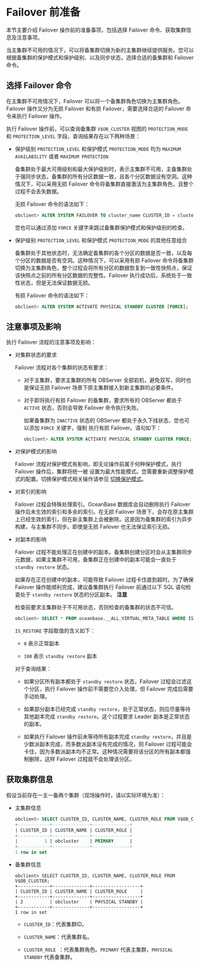 Failover 前准备 
=================================

本节主要介绍 Failover 操作前的准备事项，包括选择 Failover 命令、获取集群信息及注意事项。

当主集群不可用的情况下，可以将备集群切换为新的主集群继续提供服务。您可以根据备集群的保护模式和保护级别、以及同步状态，选择合适的备集群和 Failover 命令。

选择 Failover 命令 
-----------------------------------

在主集群不可用情况下，Failover 可以将一个备集群角色切换为主集群角色。Failover 操作又分为无损 Failover 和有损 Failover，需要选择合适的 Failover 命令来执行 Failover 操作。

执行 Failover 操作前，可以查询备集群 `V$OB_CLUSTER` 视图的 `PROTECTION_MODE` 和 `PROTECTION_LEVEL` 字段，查询结果存在以下两种场景：

* 保护级别 `PROTECTION_LEVEL` 和保护模式 `PROTECTION_MODE` 均为 `MAXIMUM AVAILABILITY` 或者 `MAXIMUM PROTECTION`

  备集群处于最大可用级别和最大保护级别时，表示主集群不可用，主备集群处于强同步状态，备集群的所有分区数据一致，且各个分区数据没有空洞。这种情况下，可以采用无损 Failover 命令将备集群直接激活为主集群角色，且整个过程不会丢失数据。

  无损 Failover 命令的语法如下：

  ```sql
  obclient> ALTER SYSTEM FAILOVER TO cluster_name CLUSTER_ID = cluster_id [FORCE];
  ```

  

  您也可以通过添加 `FORCE` 关键字来跳过备集群保护模式和保护级别的检查。
  

* 保护级别 `PROTECTION_LEVEL` 和保护模式 `PROTECTION_MODE` 的其他任意组合

  备集群处于其他状态时，无法确定备集群的各个分区的数据是否一致，以及每个分区的数据是否有空洞。这种情况下，可以采用有损 Failover 命令将备集群切换为主集群角色，整个过程会将所有分区的数据恢复到一致性快照点，保证该快照点之前的所有分区数据的完整性。Failover 执行成功后，系统处于一致性状态，但是无法保证数据无损。

  有损 Failover 命令的语法如下：

  ```sql
  obclient> ALTER SYSTEM ACTIVATE PHYSICAL STANDBY CLUSTER [FORCE];
  ```

  




注意事项及影响 
----------------------------

执行 Failover 流程的注意事项及影响：

* 对集群状态的要求

  Failover 流程对各个集群的状态有要求：
  * 对于主集群，要求主集群的所有 OBServer 全部宕机，避免双写，同时也是保证无损 Failover 场景下原主集群接入到新主集群的必要条件。

    
  
  * 对于即将执行有损 Failover 的备集群，要求所有的 OBServer 都处于 `ACTIVE` 状态，否则会导致 Failover 命令执行失败。

    如果备集群为 `INACTIVE` 状态的 OBServer 都处于永久下线状态，您也可以添加 `FORCE` 关键字，强制 执行有损 Failover。语句如下：

    ```sql
    obclient> ALTER SYSTEM ACTIVATE PHYSICAL STANDBY CLUSTER FORCE;
    ```

    
  

  




<!-- -->

* 对保护模式的影响

  Failover 流程对保护模式有影响，即无论操作前属于何种保护模式，执行 Failover 操作后，集群将统一被 设置为最大性能模式。您需要重新调整保护模式的配置。切换保护模式相关操作请参见 [切换保护模式](../../6.protection-mode-2/3.switch-protection-mode-1.md)。
  




<!-- -->

* 对索引的影响

  Failover 过程会特殊处理索引。OceanBase 数据库会自动删除执行 Failover 操作后未生效的索引和多余的索引。在无损 Failover 场景下，会存在原主集群上已经生效的索引，但在新主集群上会被删除。这是因为备集群的索引为异步构建，与主集群不同步。即使是无损 Failover 也无法保证索引无损。
  

* 对副本的影响

  Failover 过程不能处理正在创建中的副本。备集群创建分区时会从主集群同步元数据，如果主集群不可用，备集群正在创建中的副本可能会一直处于 `standby restore` 状态。

  如果存在正在创建中的副本，可能导致 Failover 过程卡住直到超时。为了确保 Failover 操作能顺利完成，建议备集群执行 Failover 前通过以下 SQL 语句检查处于 `standby restore` 状态的分区副本。
  **注意**

  

  检查前要求主集群处于不可用状态，否则检查的备集群的状态不可信。

  ```sql
  obclient> SELECT * FROM oceanbase.__ALL_VIRTUAL_META_TABLE WHERE IS_RESTORE = 100;
  ```

  

  `IS_RESTORE` 字段取值的含义如下：
  * `0` 表示正常副本

    
  
  * `100` 表示 `standby restore` 副本

    
  

  

  对于查询结果：
  * 如果分区所有副本都处于 `standby restore` 状态，Failover 过程会过滤这个分区，执行 Failover 操作前不需要您介入处理，但 Failover 完成后需要手动处理。

    
  
  * 如果部分副本已经完成 `standby restore`，处于正常状态，则应尽量等待其他副本完成 `standby restore`。这个过程要求 Leader 副本是正常状态的副本。

    
  
  * 如果执行 Failover 操作前未等待所有副本完成 `standby restore`，并且是少数派副本完成，而多数派副本没有完成的情况，则 Failover 过程可能会卡住，因为多数派副本均不正常。这种情况需要将该分区的所有副本都强制删除，这样 Failover 过程就不会处理该分区。

    
  

  




获取集群信息 
---------------------------

假设当前存在一主一备两个集群（现场操作时，请以实际环境为准）：

* 主集群信息

  ```sql
  obclient> SELECT CLUSTER_ID, CLUSTER_NAME, CLUSTER_ROLE FROM V$OB_CLUSTER;
  +------------+--------------+--------------+
  | CLUSTER_ID | CLUSTER_NAME | CLUSTER_ROLE |
  +------------+--------------+--------------+
  |          1 | obcluster    | PRIMARY      |
  +------------+--------------+--------------+
  1 row in set
  ```

  




<!-- -->

* 备集群信息

  ```unknow
  obclient> SELECT CLUSTER_ID, CLUSTER_NAME, CLUSTER_ROLE FROM V$OB_CLUSTER;
  +------------+--------------+------------------+
  | CLUSTER_ID | CLUSTER_NAME | CLUSTER_ROLE     |
  +------------+--------------+------------------+
  | 2          | obcluster    | PHYSICAL STANDBY |
  +------------+--------------+------------------+
  1 row in set
  ```

  
  * `CLUSTER_ID`：代表集群ID。

    
  
  * `CLUSTER_NAME`：代表集群名。

    
  
  * `CLUSTER_ROLE `：代表集群角色。`PRIMARY` 代表主集群，`PHYSICAL STANDBY` 代表备集群。

    
  

  








